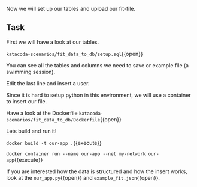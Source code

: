 Now we will set up our tables and upload our fit-file.

## Task

First we will have a look at our tables.

`katacoda-scenarios/fit_data_to_db/setup.sql`{{open}}

You can see all the tables and columns we need to save or example file (a swimming session).

Edit the last line and insert a user.

Since it is hard to setup python in this environment, we will use a container to insert our file.

Have a look at the Dockerfile `katacoda-scenarios/fit_data_to_db/Dockerfile`{{open}}

Lets build and run it!

`docker build -t our-app .`{{execute}}

`docker container run --name our-app --net my-network our-app`{{execute}}

If you are interested how the data is structured and how the insert works, look at the `our_app.py`{{open}} and `example_fit.json`{{open}}.
